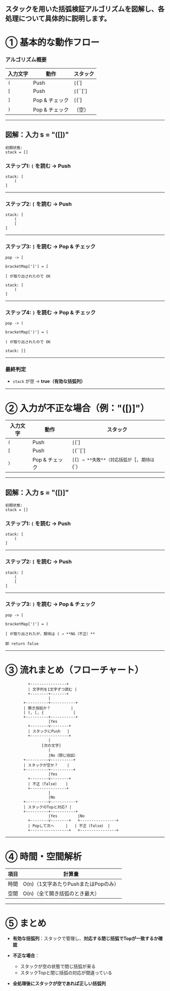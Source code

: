 ## **スタックを用いた括弧検証アルゴリズム**を図解し、各処理について具体的に説明します。

# ① 基本的な動作フロー

### **アルゴリズム概要**

| 入力文字 | 動作           | スタック      |
| -------- | -------------- | ------------- |
| `(`      | Push           | `[`(\`]       |
| `[`      | Push           | `[`(\`\`\[\`] |
| `]`      | Pop & チェック | `[`(\`]       |
| `)`      | Pop & チェック | （空）        |

---

## **図解：入力 s = "(\[])"**

```
初期状態:
stack = []
```

### ステップ1: `(` を読む → **Push**

```
stack: [
    (
]
```

---

### ステップ2: `[` を読む → **Push**

```
stack: [
    (
    [
]
```

---

### ステップ3: `]` を読む → **Pop & チェック**

```
pop -> [

bracketMap[']'] = [

[ が取り出されたので OK

stack: [
    (
]
```

---

### ステップ4: `)` を読む → **Pop & チェック**

```
pop -> (

bracketMap[')'] = (

( が取り出されたので OK

stack: []
```

---

### **最終判定**

- `stack` が空 → **true（有効な括弧列）**

---

# ② 入力が不正な場合（例："(\[)]"）

| 入力文字 | 動作           | スタック                                          |
| -------- | -------------- | ------------------------------------------------- |
| `(`      | Push           | `[`(\`]                                           |
| `[`      | Push           | `[`(\`\`\[\`]                                     |
| `)`      | Pop & チェック | `[`(`] → **失敗**（対応括弧が `\[`, 期待は `(\`） |

---

## **図解：入力 s = "(\[)]"**

```
初期状態:
stack = []
```

### ステップ1: `(` を読む → **Push**

```
stack: [
    (
]
```

---

### ステップ2: `[` を読む → **Push**

```
stack: [
    (
    [
]
```

---

### ステップ3: `)` を読む → **Pop & チェック**

```
pop -> [

bracketMap[')'] = (

[ が取り出されたが、期待は ( → **NG（不正）**

即 return false
```

---

# ③ 流れまとめ（フローチャート）

```
          +----------------+
          | 文字列を1文字ずつ読む |
          +--------+-------+
                   |
        +----------+-----------+
        | 開き括弧か？         |
        | (, [, {             |
        +----------+-----------+
                   |Yes
          +--------v--------+
          | スタックにPush   |
          +-----------------+
                   |
                [次の文字]
                   |
                   |No（閉じ括弧）
        +----------v----------+
        | スタックが空か？    |
        +----------+----------+
                   |Yes
          +--------v--------+
          | 不正（false）   |
          +----------------+
                   |
                   |No
        +----------v-----------+
        | スタックのTopと対応? |
        +----------+-----------+
                   |Yes         |No
          +--------v--------+   +----------------+
          | Popして次へ     |   | 不正（false） |
          +-----------------+   +----------------+
```

---

# ④ 時間・空間解析

| 項目 | 計算量                               |
| ---- | ------------------------------------ |
| 時間 | O(n)（1文字あたりPushまたはPopのみ） |
| 空間 | O(n)（全て開き括弧のとき最大）       |

---

# ⑤ まとめ

- **有効な括弧列**：スタックで管理し、**対応する閉じ括弧でTopが一致するか確認**
- **不正な場合**：
    - スタックが空の状態で閉じ括弧が来る
    - スタックTopと閉じ括弧の対応が間違っている

- **全処理後にスタックが空であれば正しい括弧列**
